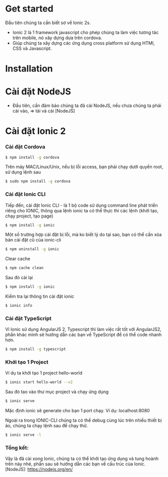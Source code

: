 # Get started
Đầu tiên chúng ta cần biết sơ về Ionic 2s.
* Ionic 2 là 1 framework javascript cho phép chúng ta làm việc tương tác trên mobile, nó xây dựng dựa trên cordova.
* Giúp chúng ta xây dựng các ứng dụng cross platform sử dụng HTMl, CSS và Javascript.

# Installation

# Cài đặt NodeJS

* Đầu tiên, cần đảm bảo chúng ta đã cài NodeJS, nếu chưa chúng ta phải cài vào, => tải và cài [NodeJS]

# Cài đặt Ionic 2

### Cài đặt Cordova
```sh
$ npm install -g cordova
```
Trên máy MAC/Linux/Unix, nếu bị lỗi access, bạn phải chạy dưới quyền root, sử dụng lệnh sau
```sh
$ sudo npm install -g cordova
```
### Cài đặt Ionic CLI
Tiếp đến, cài đặt Ionic CLI - là 1 bộ code sử dụng command line phát triển riêng cho IONIC, thông qua lệnh ionic ta có thể thực thi các lệnh (khởi tạo, chạy project, tạo page)

```sh
$ npm install -g ionic
```
Một số trường hợp cài đặt bị lỗi, mà ko biết lý do tại sao, bạn có thể cần xóa bản cài đặt cũ của ionic-cli

```sh
$ npm uninstall -g ionic
```

Clear cache
```sh
$ npm cache clean
```

Sau đó cài lại
```sh
$ npm install -g ionic
```

Kiểm tra lại thông tin cài đặt ionic
```sh
$ ionic info
```
### Cài đặt TypeScript
Vì Ionic sử dụng AngularJS 2, Typescript thì làm việc rất tốt với AngularJS2, phần khác mình sẽ hướng dẫn các bạn về TypeScript để có thể code nhanh hơn.
```sh
$ npm install -g typescript
```
### Khởi tạo 1 Project
Ví dụ ta khởi tạo 1 project hello-world
```sh
$ ionic start hello-world --v2
```
Sau đó tao vào thư mục project và chạy ứng dụng
```sh
$ ionic serve
```

Mặc định ionic sẽ generate cho bạn 1 port chạy.
Ví dụ: localhost:8080

Ngoài ra trong IONIC-CLI chúng ta có thể debug cùng lúc trên nhiều thiết bị ảo, chúng ta chạy lệnh sau để chạy thử.

```sh
$ ionic serve -l
```

### Tổng kết:
Vậy là đã cài xong Ionic, chúng ta có thể khởi tạo ứng dụng và tung hoành trên này nhé, phần sau sẽ hướng dẫn các bạn về cấu trúc của Ionic. 
[NodeJS]: <https://nodejs.org/en/>
